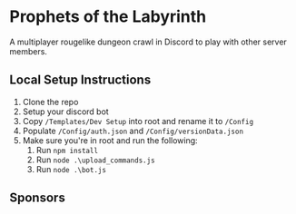 # Prophets of the Labyrinth
A multiplayer rougelike dungeon crawl in Discord to play with other server members.

## Local Setup Instructions
1. Clone the repo
2. Setup your discord bot
3. Copy `/Templates/Dev Setup` into root and rename it to `/Config`
4. Populate `/Config/auth.json` and `/Config/versionData.json`
5. Make sure you're in root and run the following:
   1. Run `npm install`
   2. Run `node .\upload_commands.js`
   3. Run `node .\bot.js`

## Sponsors
<!-- sponsors --><!-- sponsors -->
